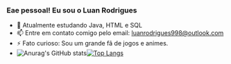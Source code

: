 ### Eae pessoal! Eu sou o Luan Rodrigues

- 🌱 Atualmente estudando Java, HTML e SQL
- 📫 Entre em contato comigo pelo email: luanrodrigues998@outlook.com
- ⚡ Fato curioso: Sou um grande fã de jogos e animes.
- ![Anurag's GitHub stats](https://github-readme-stats.vercel.app/api?username=luan998&show_icons=true&theme=tokyonight)[![Top Langs](https://github-readme-stats.vercel.app/api/top-langs/?username=luan998&langs_count=8&theme=tokyonight)](https://github.com/luan998/github-readme-stats)

